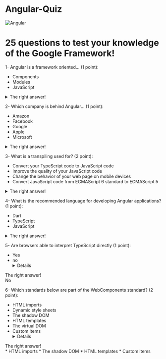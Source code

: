 # Angular-Quiz
![Angular](https://loga-engineering.com/wp-content/uploads/2019/10/angular-logo.png)

# 25 questions to test your knowledge of the Google Framework!
  1- Angular is a framework oriented… (1 point): 
   - Components
   - Modules
   - JavaScript
   <details>
  <summary>The right answer!</summary>
   Components
  </details>
  
  2- Which company is behind Angular... (1 point):
   - Amazon
   - Facebook
   - Google
   - Apple
   - Microsoft
   <details>
  <summary>The right answer!</summary>
   Google 
  </details>
  
  3- What is a transpiling  used for? (2 point): 
   - Convert your TypeScript code to JavaScript code
   - Improve the quality of your JavaScript code
   - Change the behavior of your web page on mobile devices
   - Convert JavaScript code from ECMAScript 6 standard to ECMAScript 5
   <details>
  <summary>The right answer!</summary>
   Convert JavaScript code from ECMAScript 6 standard to ECMAScript 5 
  </details>
  
  4- What is the recommended language for developing Angular applications? (1 point):
   - Dart
   - TypeScript
   - JavaScript
   <details>
  <summary>The right answer!</summary>
   TypeScript
  </details>
  
  5- Are browsers able to interpret TypeScript directly (1 point):
   - Yes
   - no
    <details>
  <summary>The right answer!</summary>
   No
  </details>
  
  6- Which standards below are part of the WebComponents standard? (2 point):
   - HTML imports
   - Dynamic style sheets
   - The shadow DOM
   - HTML templates
   - The virtual DOM
   - Custom items
    <details>
  <summary>The right answer!</summary>
         * HTML imports
         * The shadow DOM
         * HTML templates
         * Custom items
   </details>
